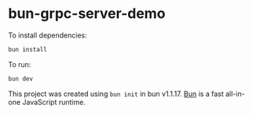 # bun-grpc-server-demo

To install dependencies:

```bash
bun install
```

To run:

```bash
bun dev
```

This project was created using `bun init` in bun v1.1.17. [Bun](https://bun.sh) is a fast all-in-one JavaScript runtime.
